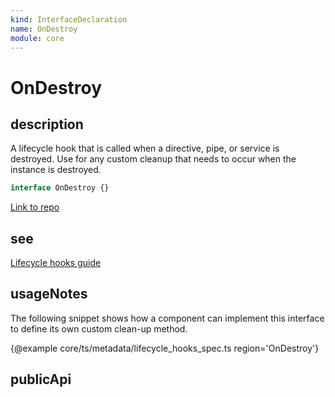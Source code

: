 ```yaml
---
kind: InterfaceDeclaration
name: OnDestroy
module: core
---
```


# OnDestroy

## description

A lifecycle hook that is called when a directive, pipe, or service is destroyed.
Use for any custom cleanup that needs to occur when the
instance is destroyed.

```ts
interface OnDestroy {}
```

[Link to repo](https://github.com/timdeschryver/angular/blob/master/packages/core/src/interface/lifecycle_hooks.ts#L119-L125)

## see

[Lifecycle hooks guide](guide/lifecycle-hooks)

## usageNotes

The following snippet shows how a component can implement this interface
to define its own custom clean-up method.

{@example core/ts/metadata/lifecycle_hooks_spec.ts region='OnDestroy'}

## publicApi

